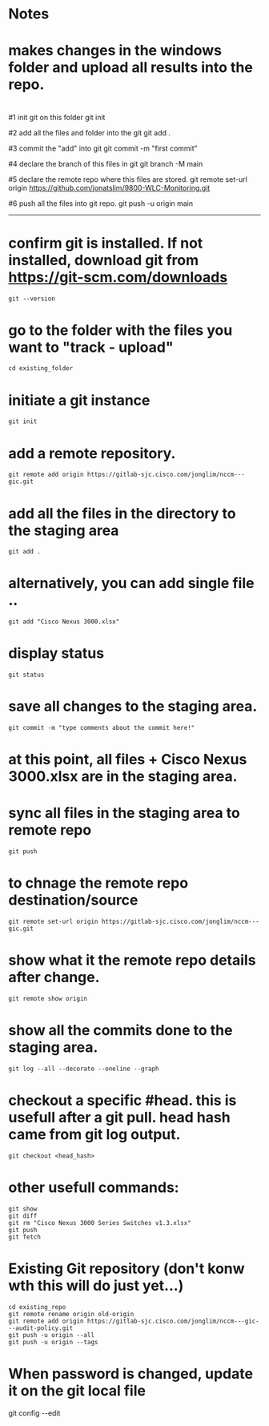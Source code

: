 # Notes
# 
# makes changes in the windows folder and upload all results into the repo.
#
#1 init git on this folder
git init

#2 add all the files and folder into the git
git add .

#3 commit the "add" into git
git commit -m "first commit"

#4 declare the branch of this files in git
git branch -M main

#5 declare the remote repo where this files are stored.
git remote set-url origin https://github.com/jonatslim/9800-WLC-Monitoring.git

#6 push all the files into git repo.
git push -u origin main

-----------------------------------
# confirm git is installed. If not installed, download git from https://git-scm.com/downloads
	git --version
# go to the folder with the files you want to "track - upload"
	cd existing_folder
# initiate a git instance 
	git init
# add a remote repository.
	git remote add origin https://gitlab-sjc.cisco.com/jonglim/nccm---gic.git
# add all the files in the directory to the staging area
	git add .
# alternatively, you can add single file ..
	git add "Cisco Nexus 3000.xlsx"
# display status
	git status
# save all changes to the staging area.
	git commit -m "type comments about the commit here!"
# at this point, all files + Cisco Nexus 3000.xlsx are in the staging area.
# sync all files in the staging area to remote repo
	git push

# to chnage the remote repo destination/source
	git remote set-url origin https://gitlab-sjc.cisco.com/jonglim/nccm---gic.git
# show what it the remote repo details after change.
	git remote show origin
# show all the commits done to the staging area.
	git log --all --decorate --oneline --graph
# checkout a specific #head. this is usefull after a git pull. head hash came from git log output.
	git checkout <head_hash>
# other usefull commands:
	git show
	git diff
	git rm "Cisco Nexus 3000 Series Switches v1.3.xlsx"
	git push
	git fetch
# Existing Git repository (don't konw wth this will do just yet...)
	cd existing_repo
	git remote rename origin old-origin
	git remote add origin https://gitlab-sjc.cisco.com/jonglim/nccm---gic---audit-policy.git
	git push -u origin --all
	git push -u origin --tags
# When password is changed, update it on the git local file
git config --edit
<then update the password...>
